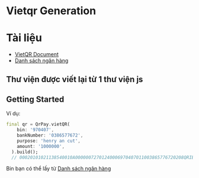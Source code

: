 # Vietqr Generation

# Tài liệu
 - [VietQR Document](https://vietqr.net/portal-service/download/documents/QR_Format_T&C_v1.0_VN_092021.pdf)
 - [Danh sách ngân hàng](https://www.vietqr.io/danh-sach-api/api-danh-sach-ma-ngan-hang/)

## Thư viện được viết lại từ 1  thư viện js 
## Getting Started

Ví dụ:

```dart
final qr = QrPay.vietQR(
    bin: '970407',
    bankNumber: '0386577672',
    purpose: 'henry an cut',
    amount: '1000000',
  ).build();
  // 00020101021138540010A00000072701240006970407011003865776720208QRIBFTTA5303704540710000005802VN62160812henry an cut6304A322
```
Bin bạn có thể lấy từ [Danh sách ngân hàng](https://www.vietqr.io/danh-sach-api/api-danh-sach-ma-ngan-hang/)
